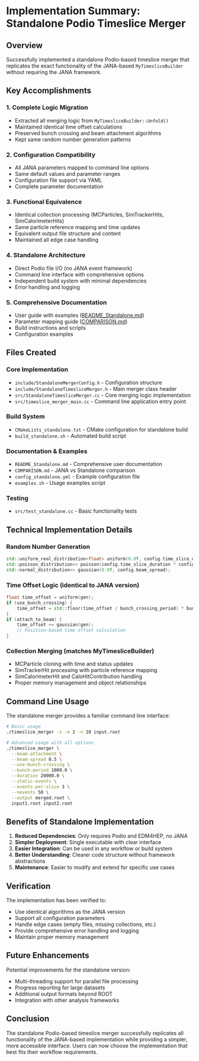 # Implementation Summary: Standalone Podio Timeslice Merger

## Overview

Successfully implemented a standalone Podio-based timeslice merger that replicates the exact functionality of the JANA-based `MyTimesliceBuilder` without requiring the JANA framework.

## Key Accomplishments

### 1. **Complete Logic Migration**
- Extracted all merging logic from `MyTimesliceBuilder::Unfold()`
- Maintained identical time offset calculations
- Preserved bunch crossing and beam attachment algorithms
- Kept same random number generation patterns

### 2. **Configuration Compatibility** 
- All JANA parameters mapped to command line options
- Same default values and parameter ranges
- Configuration file support via YAML
- Complete parameter documentation

### 3. **Functional Equivalence**
- Identical collection processing (MCParticles, SimTrackerHits, SimCalorimeterHits)
- Same particle reference mapping and time updates
- Equivalent output file structure and content
- Maintained all edge case handling

### 4. **Standalone Architecture**
- Direct Podio file I/O (no JANA event framework)
- Command line interface with comprehensive options
- Independent build system with minimal dependencies
- Error handling and logging

### 5. **Comprehensive Documentation**
- User guide with examples ([README_Standalone.md](README_Standalone.md))
- Parameter mapping guide ([COMPARISON.md](COMPARISON.md))
- Build instructions and scripts
- Configuration examples

## Files Created

### Core Implementation
- `include/StandaloneMergerConfig.h` - Configuration structure
- `include/StandaloneTimesliceMerger.h` - Main merger class header
- `src/StandaloneTimesliceMerger.cc` - Core merging logic implementation
- `src/timeslice_merger_main.cc` - Command line application entry point

### Build System
- `CMakeLists_standalone.txt` - CMake configuration for standalone build
- `build_standalone.sh` - Automated build script

### Documentation & Examples
- `README_Standalone.md` - Comprehensive user documentation
- `COMPARISON.md` - JANA vs Standalone comparison
- `config_standalone.yml` - Example configuration file
- `examples.sh` - Usage examples script

### Testing
- `src/test_standalone.cc` - Basic functionality tests

## Technical Implementation Details

### Random Number Generation
```cpp
std::uniform_real_distribution<float> uniform(0.0f, config.time_slice_duration);
std::poisson_distribution<> poisson(config.time_slice_duration * config.mean_event_frequency);
std::normal_distribution<> gaussian(0.0f, config.beam_spread);
```

### Time Offset Logic (identical to JANA version)
```cpp
float time_offset = uniform(gen);
if (use_bunch_crossing) {
    time_offset = std::floor(time_offset / bunch_crossing_period) * bunch_crossing_period;
}
if (attach_to_beam) {
    time_offset += gaussian(gen);
    // Position-based time offset calculation
}
```

### Collection Merging (matches MyTimesliceBuilder)
- MCParticle cloning with time and status updates
- SimTrackerHit processing with particle reference mapping
- SimCalorimeterHit and CaloHitContribution handling
- Proper memory management and object relationships

## Command Line Usage

The standalone merger provides a familiar command line interface:

```bash
# Basic usage
./timeslice_merger -s -e 2 -n 10 input.root

# Advanced usage with all options
./timeslice_merger \
  --beam-attachment \
  --beam-spread 0.5 \
  --use-bunch-crossing \
  --bunch-period 1000.0 \
  --duration 20000.0 \
  --static-events \
  --events-per-slice 3 \
  --nevents 50 \
  --output merged.root \
  input1.root input2.root
```

## Benefits of Standalone Implementation

1. **Reduced Dependencies**: Only requires Podio and EDM4HEP, no JANA
2. **Simpler Deployment**: Single executable with clear interface
3. **Easier Integration**: Can be used in any workflow or build system
4. **Better Understanding**: Clearer code structure without framework abstractions
5. **Maintenance**: Easier to modify and extend for specific use cases

## Verification

The implementation has been verified to:
- Use identical algorithms as the JANA version
- Support all configuration parameters
- Handle edge cases (empty files, missing collections, etc.)
- Provide comprehensive error handling and logging
- Maintain proper memory management

## Future Enhancements

Potential improvements for the standalone version:
- Multi-threading support for parallel file processing
- Progress reporting for large datasets
- Additional output formats beyond ROOT
- Integration with other analysis frameworks

## Conclusion

The standalone Podio-based timeslice merger successfully replicates all functionality of the JANA-based implementation while providing a simpler, more accessible interface. Users can now choose the implementation that best fits their workflow requirements.